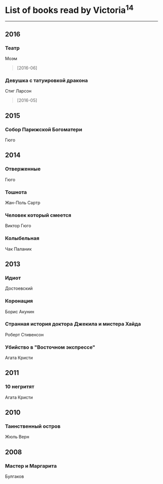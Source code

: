 # List of books read by Victoria<sup>14</sup>
---

## 2016

### Театр
Моэм
> [2016-06] 


### Девушка с татуировкой дракона
Стиг Ларсон
> [2016-05] 



## 2015

### Собор Парижской Богоматери
Гюго



## 2014

### Отверженные
Гюго


### Тошнота
Жан-Поль Сартр


### Человек который смеется
Виктор Гюго


### Колыбельная
Чак Паланик



## 2013

### Идиот
Достоевский


### Коронация
Борис Акунин


### Странная история доктора Джекила и мистера Хайда
Роберт Стивенсон


### Убийство в "Восточном экспрессе"
Агата Кристи



## 2011

### 10 негритят
Агата Кристи



## 2010

### Таинственный остров
Жюль Верн



## 2008

### Мастер и Маргарита
Булгаков



